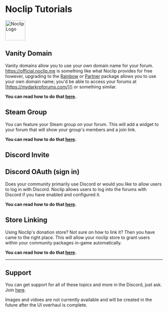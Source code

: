 # Noclip Tutorials
<img src='https://i.imgur.com/UtQ8Vd2.png' alt='Noclip Logo' width=64px>

## Vanity Domain

Vanity domains allow you to use your own domain name for your forum.
<br>
https://official.noclip.me is something like what Noclip provides for free however, upgrading to the [Rainbow](https://noclip.me/upgrade) or [Partner](https://noclip.me/partners) package allows you to use your own domain name; you'd be able to access your forums at [https://mydarkrpforums.com/]() or something similar.

**You can read how to do that [here](Domain.md).**

## Steam Group

You can feature your Steam group on your forum.
This will add a widget to your forum that will show your group's members and a join link.

**You can read how to do that [here](Steam%20Group.md).**

## Discord Invite

## Discord OAuth (sign in)

Does your community primarily use Discord or would you like to allow users to log in with Discord. Noclip allows users to log into the forums with Discord if you have enabled and configured it.

**You can read how to do that [here](Discord%20OAuth.md).**

## Store Linking

Using Noclip's donation store? Not sure on how to link it? Then you have came to the right place.
This will allow your noclip store to grant users within your community packages in-game automatically.

**You can read how to do that [here](Steam%20Group.md).**

---

## Support

You can get support for all of these topics and more in the Discord, just ask.
Join [here](https://physgun.com/discord).

Images and vidoes are not currently available and will be created in the future after the UI overhaul is complete.
